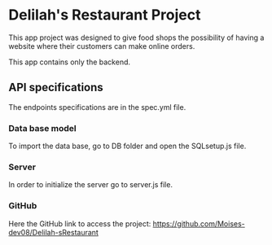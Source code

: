 # Delilah's Restaurant Project
This app project was designed to give food shops the possibility of having a website where their customers can make online orders.

This app contains only the backend.

## API specifications 
The endpoints specifications are in the spec.yml file.

### Data base model
To import the data base, go to DB folder and open the SQLsetup.js file. 

### Server
In order to initialize the server go to server.js file.

### GitHub
Here the GitHub link to access the project:
https://github.com/Moises-dev08/Delilah-sRestaurant 
